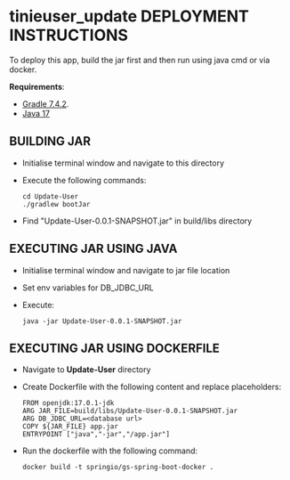 # tinieuser_update DEPLOYMENT INSTRUCTIONS

To deploy this app, build the jar first and then run using java cmd or via docker.

**Requirements**:
  - [Gradle 7.4.2](https://gradle.org/releases/).
  - [Java 17](https://www.oracle.com/java/technologies/javase/jdk17-archive-downloads.html)

## BUILDING JAR
  - Initialise terminal window and navigate to this directory
  - Execute the following commands:
 
        cd Update-User
        ./gradlew bootJar
   
  - Find "Update-User-0.0.1-SNAPSHOT.jar" in build/libs directory

## EXECUTING JAR USING JAVA
  - Initialise terminal window and navigate to jar file location
  - Set env variables for DB_JDBC_URL
  - Execute:
  
        java -jar Update-User-0.0.1-SNAPSHOT.jar

## EXECUTING JAR USING DOCKERFILE
  - Navigate to **Update-User** directory
  - Create Dockerfile with the following content and replace placeholders:
        
        FROM openjdk:17.0.1-jdk
        ARG JAR_FILE=build/libs/Update-User-0.0.1-SNAPSHOT.jar
        ARG DB_JDBC_URL=<database url>
        COPY ${JAR_FILE} app.jar
        ENTRYPOINT ["java","-jar","/app.jar"]
        
  - Run the dockerfile with the following command:
        
        docker build -t springio/gs-spring-boot-docker .
